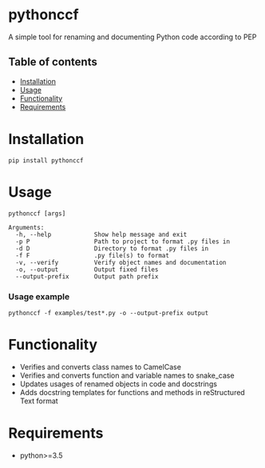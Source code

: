 # pythonccf

A simple tool for renaming and documenting Python code according to PEP

## Table of contents

* [Installation](#installation)
* [Usage](#usage)
* [Functionality](#functionality)
* [Requirements](#requirements)

# Installation

    pip install pythonccf

# Usage

    pythonccf [args]
      
    Arguments:  
      -h, --help            Show help message and exit  
      -p P                  Path to project to format .py files in  
      -d D                  Directory to format .py files in  
      -f F                  .py file(s) to format  
      -v, --verify          Verify object names and documentation  
      -o, --output          Output fixed files  
      --output-prefix       Output path prefix
      
### Usage example

    pythonccf -f examples/test*.py -o --output-prefix output
    
# Functionality

- Verifies and converts class names to CamelCase
- Verifies and converts function and variable names to snake_case
- Updates usages of renamed objects in code and docstrings
- Adds docstring templates for functions and methods in reStructured Text format

# Requirements

- python>=3.5